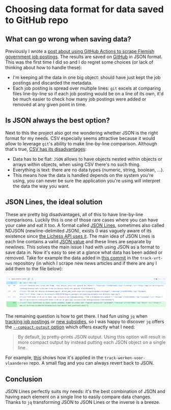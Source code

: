 # Choosing data format for data saved to GitHub repo

## What can go wrong when saving data?

Previously I wrote a [post about using GitHub Actions to scrape Flemish government job postings](https://mini-computer.tail1ad9dd.ts.net/static/posts/tracking-job-postings-flemish-government-using-github-actions.html). The results are saved on [GitHub](https://github.com/IsaacVerm/track-werken-voor-vlaanderen) in JSON format. This was the first time I did so and I do regret some choices (or lack of thinking about how to handle these):

- I'm keeping all the data in one big object: should have just kept the job postings and discarded the metadata.
- Each job posting is spread over multiple lines: `git` excels at comparing files line-by-line so if each job posting would be on a line of its own, it'd be much easier to check how many job postings were added or removed at any given point in time.

## Is JSON always the best option?

Next to this the project also got me wondering whether JSON is the right format for my needs. CSV especially seems attractive because it would allow to leverage `git`'s ability to make line-by-line comparison. Although that's true, [CSV has its disadvantages](https://jsonlines.org/examples/):

- Data has to be flat: `JSON` allows to have objects nested within objects or arrays within objects, when using CSV there's no such thing.
- Everything is text: there are no data types (numeric, string, boolean, ...).
- This means how the data is handled depends on the system you're using, you can never be sure the application you're using will interpret the data the way you want.

## JSON Lines, the ideal solution

These are pretty big disadvantages, all of this to have line-by-line comparisons. Luckily this is one of those rare cases where you can have your cake and eat it too. A format called [JSON Lines](https://jsonlines.org/), sometimes also called NDJSON (newline-delimited JSON), exists (I was vaguely aware of its existence since [the Lichess API uses it](https://lichess.org/api). The main idea of JSON Lines is each line contains a valid [JSON value](https://www.json.org/json-en.html) and these lines are separate by newlines. This solves the main issue I had with using JSON as a format to save data in. Now it's easy to see at a glance what data has been added or removed. Take for example the data added in [this commit](https://github.com/IsaacVerm/track-vrt-nws/commit/40f765e018a6a729afb5928cf23afcdff496375f) in the `track-vrt-nws` repository (in which I scrape new news articles and if there are any I add them to the file below):

![](./git-changes-main-events-track-vrt-nws.png)

The remaining question is how to get there. I had fun using `jq` when [tracking job postings](https://github.com/IsaacVerm/track-werken-voor-vlaanderen) or [new subsidies](https://github.com/IsaacVerm/track-subsidieregister), so I was happy to discover `jq` offers the [`--compact-output` option](https://jqlang.org/manual/#invoking-jq) which offers exactly what I need:

> By default, jq pretty-prints JSON output. Using this option will result in more compact output by instead putting each JSON object on a single line.

For example, [this](https://github.com/IsaacVerm/track-werken-voor-vlaanderen/blob/ea9d6a976f31cf492b54cd632e9db6a8521af705/curl-overview-search-min.sh#L24) shows how it's applied in the `track-werken-voor-vlaanderen` repo. 
A small flag and you can always revert back to JSON.

## Conclusion

JSON Lines perfectly suits my needs: it's the best combination of JSON and having each element on a single line to easily compare data changes. Thanks to `jq` transforming JSON to JSON Lines or the inverse is a breeze.